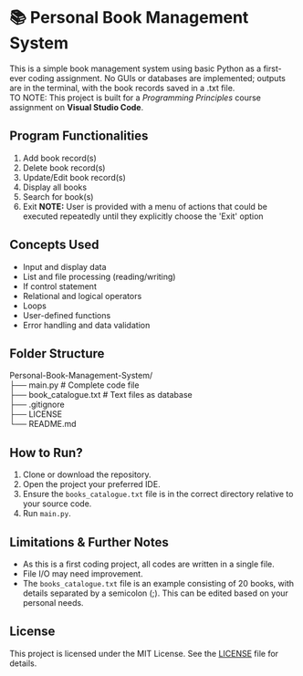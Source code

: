 # 📚 Personal Book Management System
This is a simple book management system using basic Python as a first-ever coding assignment. No GUIs or databases are implemented; outputs are in the terminal, with the book records saved in a .txt file.
<br>TO NOTE: This project is built for a *Programming Principles* course assignment on **Visual Studio Code**.

## Program Functionalities
1. Add book record(s)
2. Delete book record(s)
3. Update/Edit book record(s)
4. Display all books
5. Search for book(s)
6. Exit
**NOTE:** User is provided with a menu of actions that could be executed repeatedly until they explicitly choose the 'Exit' option

## Concepts Used
- Input and display data
- List and file processing (reading/writing)
- If control statement
- Relational and logical operators
- Loops
- User-defined functions
- Error handling and data validation

## Folder Structure
Personal-Book-Management-System/
<br>├── main.py # Complete code file
<br>├── book_catalogue.txt # Text files as database
<br>├── .gitignore
<br>├── LICENSE
<br>└── README.md

## How to Run?
1. Clone or download the repository.
2. Open the project your preferred IDE.
3. Ensure the `books_catalogue.txt` file is in the correct directory relative to your source code.
4. Run `main.py`.

## Limitations & Further Notes
- As this is a first coding project, all codes are written in a single file.
- File I/O may need improvement.
- The `books_catalogue.txt` file is an example consisting of 20 books, with details separated by a semicolon (;). This can be edited based on your personal needs.

## License
This project is licensed under the MIT License. See the [LICENSE](LICENSE) file for details.
